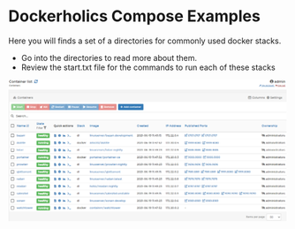 # Dockerholics Compose Examples
Here you will finds a set of a directories for commonly used docker stacks. 
- Go into the directories to read more about them.
- Review the start.txt file for the commands to run each of these stacks

![Docker stacks](images.png "Common Docker Stacks")
